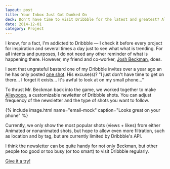 ```yaml
---
layout: post
title: Your Inbox Just Got Dunked On
deck: Don't have time to visit Dribbble for the latest and greatest? Alleyooop allows for customized summaries of the week's best shots.
date: 2014-12-01
category: Project
---
```


I know, for a fact, I'm addicted to Dribbble &mdash; I check it before every project for inspiration and several times a day just to see what what is trending. For all intents and purposes, I do not need any other reminder of what is happening there. However, my friend and co-worker, [Josh Beckman](http://www.andjosh.com), does.

I sent that ungrateful bastard one of my Dribbble invites over a year ago an he has only posted [one shot](https://dribbble.com/shots/1426532-Soundcloud-Logo-Animation?list=searches&amp;offset=0). His excuse(s)? "I just don't have time to get on there... I forget it exists... It's awful to look at on my small phone..." 
   
To thrust Mr. Beckman back into the game, we worked together to make [Alleyooop](http://www.alleyooop.info), a customizable newletter of Dribbble shots. You can adjust frequency of the newsletter and the type of shots you want to follow.

{% include image.html name="email-mock" caption="Looks great on your phone" %}

Currently, we only show the most popular shots (views + likes) from either Animated or nonanimated shots, but hope to allow even more filtration, such as location and by tag, but are currently limited by Dribbble's API.

I think the newsletter can be quite handy for not only Beckman, but other people too good or too busy (or too smart) to visit Dribbble regularly.

[Give it a try!](http://www.alleyooop.info)

